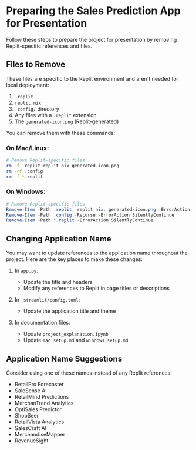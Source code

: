 # Preparing the Sales Prediction App for Presentation

Follow these steps to prepare the project for presentation by removing Replit-specific references and files.

## Files to Remove

These files are specific to the Replit environment and aren't needed for local deployment:

1. `.replit`
2. `replit.nix`
3. `.config/` directory
4. Any files with a `.replit` extension
5. The `generated-icon.png` (Replit-generated)

You can remove them with these commands:

### On Mac/Linux:
```bash
# Remove Replit-specific files
rm -f .replit replit.nix generated-icon.png
rm -rf .config
rm -f *.replit
```

### On Windows:
```powershell
# Remove Replit-specific files
Remove-Item -Path .replit, replit.nix, generated-icon.png -ErrorAction SilentlyContinue
Remove-Item -Path .config -Recurse -ErrorAction SilentlyContinue
Remove-Item -Path *.replit -ErrorAction SilentlyContinue
```

## Changing Application Name

You may want to update references to the application name throughout the project. Here are the key places to make these changes:

1. In `app.py`:
   - Update the title and headers
   - Modify any references to Replit in page titles or descriptions

2. In `.streamlit/config.toml`:
   - Update the application title and theme

3. In documentation files:
   - Update `project_explanation.ipynb`
   - Update `mac_setup.md` and `windows_setup.md`

## Application Name Suggestions

Consider using one of these names instead of any Replit references:

- RetailPro Forecaster
- SaleSense AI
- RetailMind Predictions
- MerchanTrend Analytics
- OptiSales Predictor
- ShopSeer
- RetailVista Analytics
- SalesCraft AI
- MerchandiseMapper
- RevenueSight